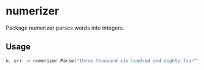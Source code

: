 # numerizer

Package numerizer parses words into integers.

## Usage

```go
n, err := numerizer.Parse("three thousand six hundred and eighty four"")
```
